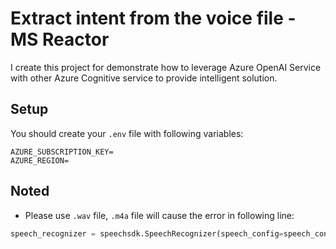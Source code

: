 
# Extract intent from the voice file - MS Reactor

I create this project for demonstrate how to leverage Azure OpenAI Service with other Azure Cognitive service to provide intelligent solution.

## Setup 

You should create your `.env` file with following variables: 

```
AZURE_SUBSCRIPTION_KEY=
AZURE_REGION=
```

## Noted

- Please use `.wav` file, `.m4a` file will cause the error in following line: 

```python
speech_recognizer = speechsdk.SpeechRecognizer(speech_config=speech_config, audio_config=audio_config)
```